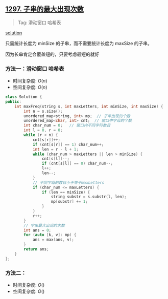 ## [1297. 子串的最大出现次数](https://leetcode.cn/problems/maximum-number-of-occurrences-of-a-substring/description/)

> Tag: 滑动窗口 哈希表

[solution](https://leetcode.cn/problems/maximum-number-of-occurrences-of-a-substring/solutions/1370892/hua-dong-chuang-kou-ha-xi-biao-by-dvuszk-le9n/)

只需统计长度为 minSize 的子串，而不需要统计长度为 maxSize 的子串。

因为长串肯定会覆盖短的，只要考虑最短的就好


### 方法一：滑动窗口 哈希表
* 时间复杂度: ${O(n)}$
* 空间复杂度: ${O(n)}$
```cpp
class Solution {
public:
    int maxFreq(string s, int maxLetters, int minSize, int maxSize) {
        int n = s.size();
        unordered_map<string, int> mp;  // 子串出现的个数
        unordered_map<char, int> cnt;  // 窗口中字母的个数
        int char_num = 0;   // 窗口内不同字符数目
        int l = 0, r = 0;
        while (r < n) {
            cnt[s[r]]++;
            if (cnt[s[r]] == 1) char_num++;
            int len = r - l + 1;
            while (char_num > maxLetters || len > minSize) {
                cnt[s[l]]--;
                if (cnt[s[l]] == 0) char_num--;
                l++;
                len--;
            }
            // 不同字母的数目小于等于maxLetters
            if (char_num <= maxLetters) {
                if (len == minSize) {
                    string substr = s.substr(l, len);
                    mp[substr] += 1;
                }
            }
            r++;
        }
        // 字串最大出现的次数
        int ans = 0;
        for (auto [k, v]: mp) {
            ans = max(ans, v);
        }
        return ans;
    }
};
```

### 方法二：
* 时间复杂度: ${O()}$
* 空间复杂度: ${O()}$
```cpp

```